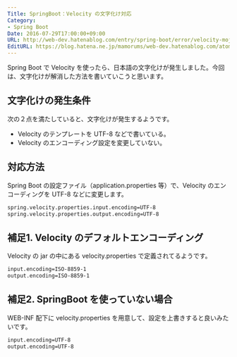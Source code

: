 ```yaml
---
Title: SpringBoot：Velocity の文字化け対応
Category:
- Spring Boot
Date: 2016-07-29T17:00:00+09:00
URL: http://web-dev.hatenablog.com/entry/spring-boot/error/velocity-mojibake
EditURL: https://blog.hatena.ne.jp/mamorums/web-dev.hatenablog.com/atom/entry/10328749687178787333
---
```


Spring Boot で Velocity を使ったら、日本語の文字化けが発生しました。今回は、文字化けが解消した方法を書いていこうと思います。


## 文字化けの発生条件
次の２点を満たしていると、文字化けが発生するようです。

- Velocity のテンプレートを UTF-8 などで書いている。
- Velocity のエンコーディング設定を変更していない。


## 対応方法
Spring Boot の設定ファイル（application.properties 等）で、Velocity のエンコーディングを UTF-8 などに変更します。

```txt
spring.velocity.properties.input.encoding=UTF-8
spring.velocity.properties.output.encoding=UTF-8
```


## 補足1. Velocity のデフォルトエンコーディング
Velocity の jar の中にある velocity.properties で定義されてるようです。

```txt
input.encoding=ISO-8859-1
output.encoding=ISO-8859-1
```


## 補足2. SpringBoot を使っていない場合
WEB-INF 配下に velocity.properties を用意して、設定を上書きすると良いみたいです。

```txt
input.encoding=UTF-8
output.encoding=UTF-8
```
